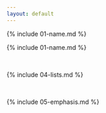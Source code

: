 ```yaml
---
layout: default
---
```


{% include 01-name.md %}

{% include 01-name.md %}

<br>

{% include 04-lists.md %}

<br>

{% include 05-emphasis.md %}
